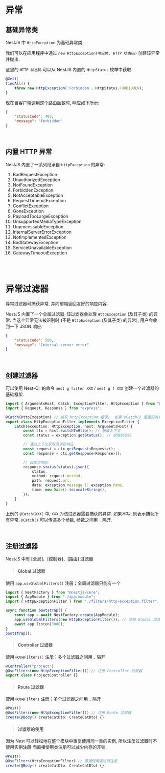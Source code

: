 # 异常

## 基础异常类

NestJS 中 `HttpException` 为基础异常类.

我们可以在应用程序中通过 `new HttpException(响应体, HTTP 状态码)` 创建该异常并抛出.

这里的 `HTTP 状态码` 可以从 NestJS 内置的 `HttpStatus` 枚举中获取.

```typescript
@Get()
findAll() {
    throw new HttpException('Forbidden', HttpStatus.FORBIDDEN);
}
```

现在当客户端调用这个路由函数时, 响应如下所示:

```json
{
    "statusCode": 403,
    "message": "Forbidden"
}
```

<br>

## 内置 HTTP 异常

NestJS 内置了一系列继承自 `HttpException` 的异常:

1. BadRequestException
2. UnauthorizedException
3. NotFoundException
4. ForbiddenException
5. NotAcceptableException
6. RequestTimeoutException
7. ConflictException
8. GoneException
9. PayloadTooLargeException
10. UnsupportedMediaTypeException
11. UnprocessableException
12. InternalServerErrorException
13. NotImplementedException
14. BadGatewayException
15. ServiceUnavailableException
16. GatewayTimeoutException

<br><br>

# 异常过滤器

异常过滤器可捕获异常, 并向前端返回友好的响应内容.

NestJS 内置了一个全局过滤器, 该过滤器会处理 `HttpException` (及其子类) 的异常. 当这个异常无法被识别时 (不是 `HttpException` (及其子类) 的异常), 用户会收到一下 JSON 响应:

```json
{
    "statusCode": 500,
    "message": "Internal server error"
}
```

<br>

## 创建过滤器

可以使用 Nest-Cli 的命令 `nest g filter XXX` / `nest g f XXX` 创建一个过滤器的基础框架.

```typescript
import { ArgumentsHost, Catch, ExceptionFilter, HttpException } from "@nestjs/common";
import { Request, Response } from "express";

@Catch(HttpException) // 捕获 HttpException 错误;  如果 @Catch() 里面没有参数, 则捕获所有错误
export class HttpExceptionFilter implements ExceptionFilter {
    catch(exception: HttpException, host: ArgumentsHost) {
        const ctx = host.switchToHttp(); // 获取上下文
        const status = exception.getStatus(); // 获取状态码

        // 通过上下文获取请求和响应
        const request = ctx.getRequest<Request>();
        const response = ctx.getResponse<Response>();

        // 自定义响应
        response.status(status).json({
            status,
            method: request.method,
            path: request.url,
            data: exception.message || exception.name,
            time: new Date().toLocaleString(),
        });
    }
}
```

上例的 `@Catch(XXX)` 中, `XXX` 为该过滤器需要捕获的异常. 如果不写, 则表示捕获所有异常. `@Catch()` 可以传递多个参数, 参数之间用 `,` 隔开.

<br>

## 注册过滤器

NestJS 中有 [全局]、[控制器]、[路由] 过滤器

> #### Global 过滤器

使用 `app.useGlobalFilters()` 注册；全局过滤器只能有一个

```typescript
import { NestFactory } from "@nestjs/core";
import { AppModule } from "./app.module";
import { HttpExceptionFilter } from "./filters/http-exception.filter";

async function bootstrap() {
    const app = await NestFactory.create(AppModule);
    app.useGlobalFilters(new HttpExceptionFilter()); // 注册 Global 过滤器
    await app.listen(3000);
}
bootstrap();
```

> #### Controller 过滤器

使用 `@UseFilters()` 注册；多个过滤器之间用 `,` 隔开

```typescript
@Controller("project")
@UseFilters(new HttpExceptionFilter()) // 注册 Controller 过滤器
export class ProjectController {}
```

> #### Route 过滤器

使用 `@UseFilters` 注册；多个过滤器之间用 `,` 隔开

```typescript
@Post()
@UseFilters(new HttpExceptionFilter()) // 注册 Route 过滤器
create(@Body() createCatDto: CreateCatDto) {}
```

> #### 过滤器的使用

因为 Nest 可以轻松地在整个模块中重复使用同一类的实例, 所以注册过滤器时不使用实例注册 而直接使用类注册可以减少内存的开销.

```typescript
@Post()
@UseFilters(HttpExceptionFilter) // 直接使用类进行注册
create(@Body() createCatDto: CreateCatDto) {}
```

<br>
